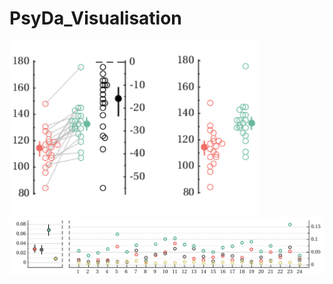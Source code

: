 # PsyDa_Visualisation



<img src="/ss_compare.png" alt="" width="400">


<img src="/ss.png" alt="" width="800">
